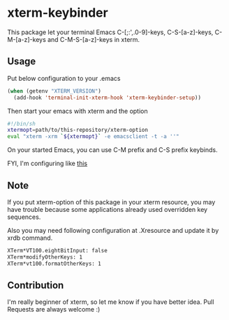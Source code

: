 # xterm-keybinder

This package let your terminal Emacs C-[;:',.0-9]-keys,
C-S-[a-z]-keys, C-M-[a-z]-keys and C-M-S-[a-z]-keys in xterm.

## Usage

Put below configuration to your .emacs

```lisp
(when (getenv "XTERM_VERSION")
  (add-hook 'terminal-init-xterm-hook 'xterm-keybinder-setup))
```

Then start your emacs with xterm and the option

```sh
#!/bin/sh
xtermopt=path/to/this-repository/xterm-option
eval "xterm -xrm `${xtermopt}` -e emacsclient -t -a ''"
```

On your started Emacs, you can use C-M prefix and C-S prefix keybinds.

FYI, I'm configuring like [this](https://github.com/yuutayamada/emacs.d/blob/master/emacs.sh)

## Note

If you put xterm-option of this package in your xterm resource,
you may have trouble because some applications already used overridden
key sequences.

Also you may need following configuration at .Xresource and update it by
xrdb command.

```sh
XTerm*VT100.eightBitInput: false
XTerm*modifyOtherKeys: 1
XTerm*vt100.formatOtherKeys: 1
```

## Contribution

I'm really beginner of xterm, so let me know if you have better idea.
Pull Requests are always welcome :)
